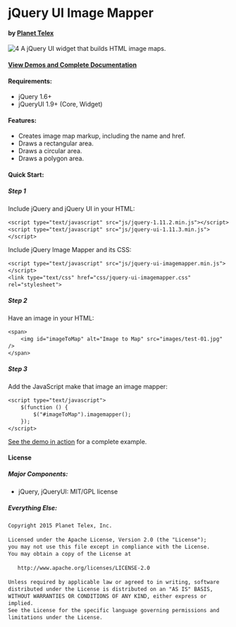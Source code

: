 # jQuery UI Image Mapper
#### by [Planet Telex][1]

![4]
A jQuery UI widget that builds HTML image maps.
#### [View Demos and Complete Documentation][2]

#### Requirements:
* jQuery 1.6+
* jQueryUI 1.9+ (Core, Widget)

#### Features:

* Creates image map markup, including the name and href.
* Draws a rectangular area.
* Draws a circular area.
* Draws a polygon area.


#### Quick Start:


##### Step 1

Include jQuery and jQuery UI in your HTML:

	<script type="text/javascript" src="js/jquery-1.11.2.min.js"></script>
	<script type="text/javascript" src="js/jquery-ui-1.11.3.min.js"></script>

Include jQuery Image Mapper and its CSS:

	<script type="text/javascript" src="js/jquery-ui-imagemapper.min.js"></script>
	<link type="text/css" href="css/jquery-ui-imagemapper.css" rel="stylesheet">

##### Step 2

Have an image in your HTML:

	<span>
		<img id="imageToMap" alt="Image to Map" src="images/test-01.jpg" />
	</span>

##### Step 3

Add the JavaScript make that image an image mapper:

    <script type="text/javascript">
        $(function () {
            $("#imageToMap").imagemapper();
        });
    </script>

[See the demo in action][3] for a complete example.

#### License

##### Major Components:

* jQuery, jQueryUI: MIT/GPL license

##### Everything Else:

    Copyright 2015 Planet Telex, Inc.

    Licensed under the Apache License, Version 2.0 (the "License");
    you may not use this file except in compliance with the License.
    You may obtain a copy of the License at

       http://www.apache.org/licenses/LICENSE-2.0

    Unless required by applicable law or agreed to in writing, software
    distributed under the License is distributed on an "AS IS" BASIS,
    WITHOUT WARRANTIES OR CONDITIONS OF ANY KIND, either express or implied.
    See the License for the specific language governing permissions and
    limitations under the License.

[1]: http://www.planettelex.com
[2]: http://www.planettelex.com/products/jquery-imagemapper
[3]: http://planettelex.github.io/jquery-imagemapper
[4]: http://planettelex.github.io/jquery-imagemapper/images/demo.png
